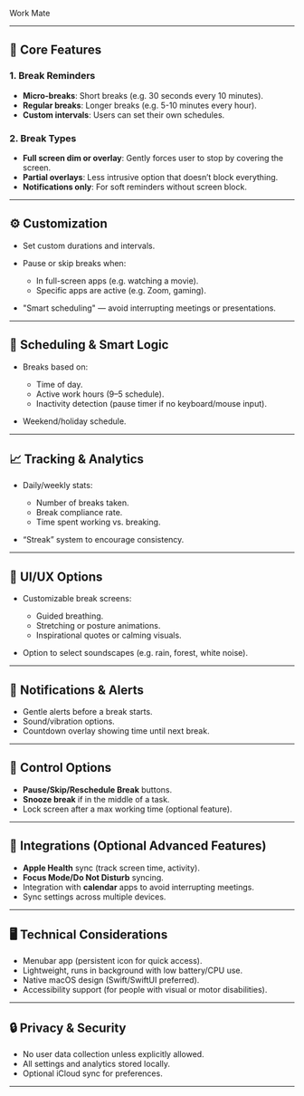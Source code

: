 Work Mate

---

## 🧠 **Core Features**

### 1. **Break Reminders**

* **Micro-breaks**: Short breaks (e.g. 30 seconds every 10 minutes).
* **Regular breaks**: Longer breaks (e.g. 5-10 minutes every hour).
* **Custom intervals**: Users can set their own schedules.

### 2. **Break Types**

* **Full screen dim or overlay**: Gently forces user to stop by covering the screen.
* **Partial overlays**: Less intrusive option that doesn’t block everything.
* **Notifications only**: For soft reminders without screen block.

---

## ⚙️ **Customization**

* Set custom durations and intervals.
* Pause or skip breaks when:

  * In full-screen apps (e.g. watching a movie).
  * Specific apps are active (e.g. Zoom, gaming).
* "Smart scheduling" — avoid interrupting meetings or presentations.

---

## 📅 **Scheduling & Smart Logic**

* Breaks based on:

  * Time of day.
  * Active work hours (9–5 schedule).
  * Inactivity detection (pause timer if no keyboard/mouse input).
* Weekend/holiday schedule.

---

## 📈 **Tracking & Analytics**

* Daily/weekly stats:

  * Number of breaks taken.
  * Break compliance rate.
  * Time spent working vs. breaking.
* “Streak” system to encourage consistency.

---

## 🎨 **UI/UX Options**

* Customizable break screens:

  * Guided breathing.
  * Stretching or posture animations.
  * Inspirational quotes or calming visuals.
* Option to select soundscapes (e.g. rain, forest, white noise).

---

## 🔔 **Notifications & Alerts**

* Gentle alerts before a break starts.
* Sound/vibration options.
* Countdown overlay showing time until next break.

---

## 🛑 **Control Options**

* **Pause/Skip/Reschedule Break** buttons.
* **Snooze break** if in the middle of a task.
* Lock screen after a max working time (optional feature).

---

## 🧩 **Integrations (Optional Advanced Features)**

* **Apple Health** sync (track screen time, activity).
* **Focus Mode/Do Not Disturb** syncing.
* Integration with **calendar** apps to avoid interrupting meetings.
* Sync settings across multiple devices.

---

## 🖥️ **Technical Considerations**

* Menubar app (persistent icon for quick access).
* Lightweight, runs in background with low battery/CPU use.
* Native macOS design (Swift/SwiftUI preferred).
* Accessibility support (for people with visual or motor disabilities).

---

## 🔒 **Privacy & Security**

* No user data collection unless explicitly allowed.
* All settings and analytics stored locally.
* Optional iCloud sync for preferences.

---
